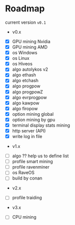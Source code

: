 # Roadmap
  
current version `v0.1`
  
+ v0.x  
- [x] GPU mining Nvidia  
- [x] GPU mining AMD  
- [x] os Windows  
- [x] os Linux  
- [x] os Hiveos  
- [x] algo autolykos v2  
- [x] algo ethash  
- [x] algo etchash  
- [x] algo progpow  
- [x] algo progpowZ  
- [x] algo evrprogpow  
- [x] algo kawpow  
- [x] algo firopow  
- [x] option mining global  
- [x] option mining by gpu  
- [x] terminal display stats mining  
- [x] http server (API)  
- [x] write log in file  
  
+ v1.x  
- [ ] algo ?? help us to define list
- [ ] profile smart mining  
- [ ] profile ravenminer  
- [ ] os RaveOS  
- [ ] build by conan  
  
+ v2.x  
- [ ] profile traiding  
  
+ v3.x  
- [ ] CPU mining  
  
